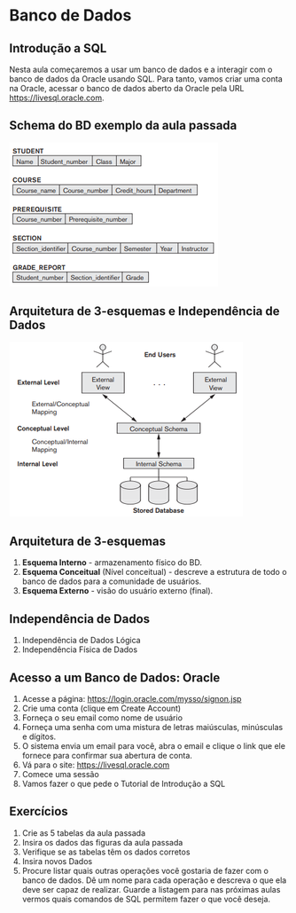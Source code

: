 # Banco de Dados

## Introdução a SQL

Nesta aula começaremos a usar um banco de dados e a interagir com o banco de dados da Oracle usando SQL. Para tanto, vamos criar uma conta na Oracle, acessar o banco de dados aberto da Oracle pela URL https://livesql.oracle.com.

## Schema do BD exemplo da aula passada

![Esquema do exemplo de BD](schema.png)

## Arquitetura de 3-esquemas e Independência de Dados

![Arquitetura de 3-esquemas](arch-3-schema.png)

## Arquitetura de 3-esquemas

1. **Esquema Interno** - armazenamento físico do BD.
2. **Esquema Conceitual** (Nível conceitual) - descreve a estrutura de todo o banco de dados para a comunidade de usuários.
3. **Esquema Externo** - visão do usuário externo (final).

## Independência de Dados

1. Independência de Dados Lógica
2. Independência Física de Dados

## Acesso a um Banco de Dados: Oracle

1. Acesse a página: https://login.oracle.com/mysso/signon.jsp
2. Crie uma conta (clique em Create Account)
3. Forneça o seu email como nome de usuário
4. Forneça uma senha com uma mistura de letras maiúsculas, minúsculas e dígitos.
5. O sistema envia um email para você, abra o email e clique o link que ele fornece para confirmar sua abertura de conta.
6. Vá para o site: https://livesql.oracle.com
7. Comece uma sessão
8. Vamos fazer o que pede o Tutorial de Introdução a SQL

## Exercícios

1. Crie as 5 tabelas da aula passada
2. Insira os dados das figuras da aula passada
3. Verifique se as tabelas têm os dados corretos
4. Insira novos Dados
5. Procure listar quais outras operações você gostaria de fazer com o banco de dados. Dê um nome para cada operação e descreva o que ela deve ser capaz de realizar. Guarde a listagem para nas próximas aulas vermos quais comandos de SQL permitem fazer o que você deseja.
